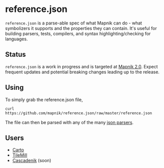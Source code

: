# reference.json

`reference.json` is a parse-able spec of what Mapnik can do - what symbolizers 
it supports and the properties they can contain. It's useful for building 
parsers, tests, compilers, and syntax highlighting/checking for languages.

## Status

`reference.json` is a work in progress and is targeted at [Mapnik 2.0](https://trac.mapnik.org/milestone/Mapnik%202.0).
Expect frequent updates and potential breaking changes leading up to the release.


## Using

To simply grab the reference.json file,

    curl https://github.com/mapnik/reference.json/raw/master/reference.json

The file can then be parsed with any of the many [json parsers](http://www.json.org/).

## Users

* [Carto](https://github.com/mapbox/carto)
* [TileMill](https://github.com/mapbox/tilemill)
* [Cascadenik](https://github.com/mapnik/Cascadenik) (soon)
